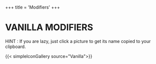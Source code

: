 +++
title = 'Modifiers'
+++

# VANILLA MODIFIERS

HINT : If you are lazy, just click a picture to get its name copied to your clipboard.

{{< simpleIconGallery source="Vanilla">}}

